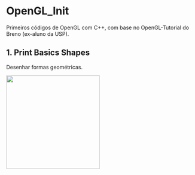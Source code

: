 # OpenGL_Init
Primeiros códigos de OpenGL com C++, com base no OpenGL-Tutorial do Breno (ex-aluno da USP).

## 1. Print Basics Shapes
Desenhar formas geométricas.

<img src="./img/1" height="250">


